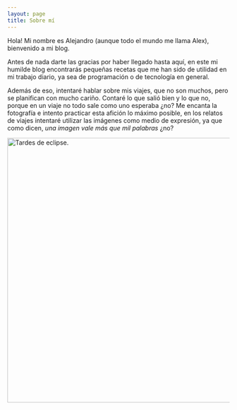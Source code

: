 ```yaml
---
layout: page
title: Sobre mí
---
```


Hola! Mi nombre es Alejandro (aunque todo el mundo me llama Alex), bienvenido a mi blog.

Antes de nada darte las gracias por haber llegado hasta aquí, en este mi humilde blog encontrarás pequeñas recetas que me han sido de utilidad en mi trabajo diario, ya sea de programación o de tecnología en general. 

Además de eso, intentaré hablar sobre mis viajes, que no son muchos, pero se planifican con mucho cariño. Contaré lo que salió bien y lo que no, porque en un viaje no todo sale como uno esperaba ¿no? Me encanta la fotografía e intento practicar esta afición lo máximo posible, en los relatos de viajes intentaré utilizar las imágenes como medio de expresión, ya que como dicen, _una imagen vale más que mil palabras_ ¿no?


<a data-flickr-embed="true"  href="https://www.flickr.com/photos/alejandroperezl/36783666075/in/dateposted/" title="Tardes de eclipse."><img src="https://farm5.staticflickr.com/4428/36783666075_c68d4f8555_c.jpg" width="800" height="600" alt="Tardes de eclipse."></a><script async src="//embedr.flickr.com/assets/client-code.js" charset="utf-8"></script>

